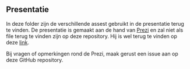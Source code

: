## Presentatie

In deze folder zijn de verschillende assest gebruikt in de presentatie terug te vinden. De presentatie is gemaakt aan de hand van [Prezi](prezi.com) en zal niet als file terug te vinden zijn op deze repository. Hij is wel terug te vinden op deze [link](https://prezi.com/p/490z0bt4qhf4/?present=1).

Bij vragen of opmerkingen rond de Prezi, maak gerust een issue aan op deze GitHub repository.
